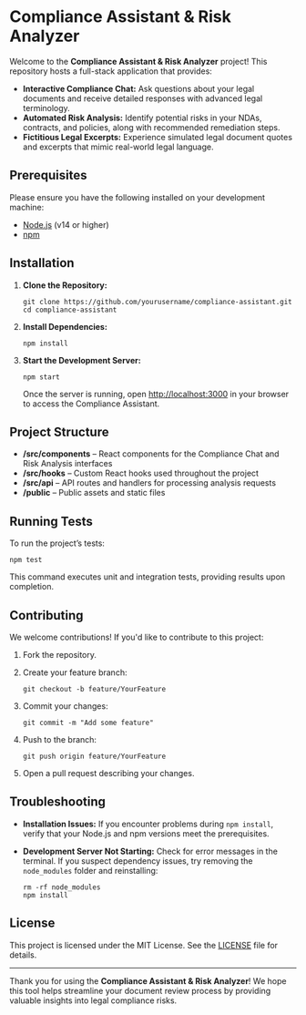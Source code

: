 # Compliance Assistant & Risk Analyzer

Welcome to the **Compliance Assistant & Risk Analyzer** project! This repository hosts a full-stack application that provides:

- **Interactive Compliance Chat:** Ask questions about your legal documents and receive detailed responses with advanced legal terminology.  
- **Automated Risk Analysis:** Identify potential risks in your NDAs, contracts, and policies, along with recommended remediation steps.  
- **Fictitious Legal Excerpts:** Experience simulated legal document quotes and excerpts that mimic real-world legal language.

## Prerequisites

Please ensure you have the following installed on your development machine:
- [Node.js](https://nodejs.org/en/) (v14 or higher)  
- [npm](https://www.npmjs.com/)

## Installation

1. **Clone the Repository:**

    ```
    git clone https://github.com/yourusername/compliance-assistant.git
    cd compliance-assistant
    ```

2. **Install Dependencies:**

    ```
    npm install
    ```

3. **Start the Development Server:**

    ```
    npm start
    ```

   Once the server is running, open [http://localhost:3000](http://localhost:3000) in your browser to access the Compliance Assistant.

## Project Structure

- **/src/components** – React components for the Compliance Chat and Risk Analysis interfaces  
- **/src/hooks** – Custom React hooks used throughout the project  
- **/src/api** – API routes and handlers for processing analysis requests  
- **/public** – Public assets and static files

## Running Tests

To run the project’s tests:

```
npm test
```

This command executes unit and integration tests, providing results upon completion.

## Contributing

We welcome contributions! If you'd like to contribute to this project:

1. Fork the repository.
2. Create your feature branch:

    ```
    git checkout -b feature/YourFeature
    ```

3. Commit your changes:

    ```
    git commit -m "Add some feature"
    ```

4. Push to the branch:

    ```
    git push origin feature/YourFeature
    ```

5. Open a pull request describing your changes.

## Troubleshooting

- **Installation Issues:** If you encounter problems during `npm install`, verify that your Node.js and npm versions meet the prerequisites.  
- **Development Server Not Starting:** Check for error messages in the terminal. If you suspect dependency issues, try removing the `node_modules` folder and reinstalling:

  ```
  rm -rf node_modules
  npm install
  ```
## License

This project is licensed under the MIT License. See the [LICENSE](LICENSE) file for details.

---

Thank you for using the **Compliance Assistant & Risk Analyzer**! We hope this tool helps streamline your document review process by providing valuable insights into legal compliance risks.
